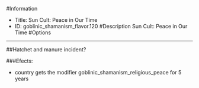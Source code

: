 #Information
 - Title: Sun Cult: Peace in Our Time
 - ID: goblinic_shamanism_flavor.120
#Description
Sun Cult: Peace in Our Time
#Options

___
##Hatchet and manure incident?

###Efects:<ul><li>country gets the modifier goblinic_shamanism_religious_peace for 5 years</li></ul>
